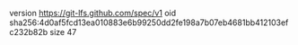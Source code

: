 version https://git-lfs.github.com/spec/v1
oid sha256:4d0af5fcd13ea010883e6b99250dd2fe198a7b07eb4681bb412103efc232b82b
size 47
